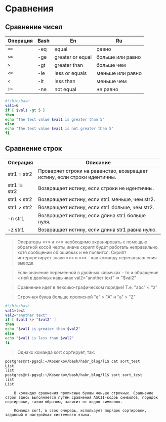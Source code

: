 # Сравнения

## Сравнение чисел

Операция | Bash | En | Ru
---------|------------|----|--------------------------
`==` | -eq | equal            | равно
`>=` | -ge | greater or equal | больше или равно 
`>`  | -gt | greater than     | больше чем
`<=` | -le | less or equals   | меньше или равно
`<`  | -lt | less than        | меньше чем
`!=` | -ne | not equal        | не равно

```bash
#!/bin/bash
val1=6
if [ $val1 -gt 5 ]
then
echo "The test value $val1 is greater than 5"
else
echo "The test value $val1 is not greater than 5"
fi
```
## Сравнение строк

Операция     | Описание
-------------|-----------------------------
str1 = str2  | Проверяет строки на равенство, возвращает истину, если строки идентичны.
str1 != str2 | Возвращает истину, если строки не идентичны.
str1 \< str2 | Возвращает истину, если str1 меньше, чем str2.
str1 \> str2 | Возвращает истину, если str1 больше, чем str2.
-n str1      | Возвращает истину, если длина str1 больше нуля.
-z str1      | Возвращает истину, если длина str1 равна нулю.

> Операторы «>» и «<» необходимо экранировать с помощью обратной косой
> черты,иначе скрипт будет работать неправильно, хотя сообщений об ошибках и не появится. 
> Скрипт интерпретирует знаки «>» и «<» - как команду перенаправления вывода.

> Если значение переменной в двойных кавычках - то и обращение к ней в двойных кавычках
> val2="another text"   =>   "$val2"

> Сравнение идет в лексико-графическом порядке! Т.е. "abc" < "z"

> Cтрочная буква больше прописной
> "a" > "A" и "a" > "Z"

```bash
#!/bin/bash
val1=text
val2="another text"
if [ $val1 \> "$val2" ]
then
echo "$val1 is greater than $val2"
else
echo "$val1 is less than $val2"
fi
```

> Однако команда sort сортирует, так: 

```bash
postgres@nt-pgsql:~/Kosenkov/bash/habr_blog/l1$ cat sort_test
List
list
postgres@nt-pgsql:~/Kosenkov/bash/habr_blog/l1$ sort sort_test
list
List
```

		В командах сравнения прописные буквы меньше строчных. Сравнение строк здесь выполняется путём сравнения ASCII-кодов символов, порядок сортировки, таким образом, зависит от кодов символов.

		Команда sort, в свою очередь, использует порядок сортировки, заданный в настройках системного языка.